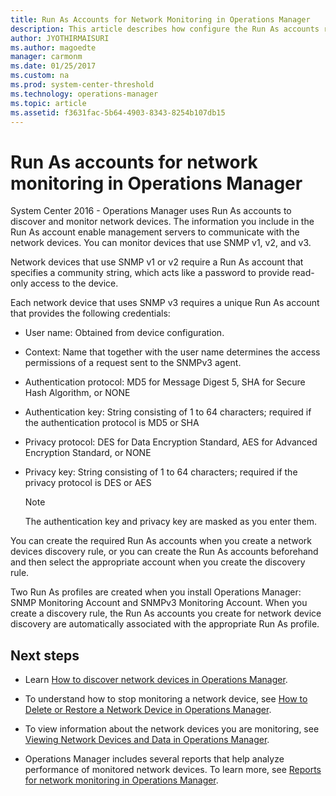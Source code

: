 ```yaml
---
title: Run As Accounts for Network Monitoring in Operations Manager
description: This article describes how configure the Run As accounts required to discover network devices in Operations Manager.   
author: JYOTHIRMAISURI
ms.author: magoedte
manager: carmonm
ms.date: 01/25/2017
ms.custom: na
ms.prod: system-center-threshold
ms.technology: operations-manager
ms.topic: article
ms.assetid: f3631fac-5b64-4903-8343-8254b107db15
---
```


# Run As accounts for network monitoring in Operations Manager

System Center 2016 - Operations Manager uses Run As accounts to discover and monitor network devices. The information you include in the Run As account enable management servers to communicate with the network devices. You can monitor devices that use SNMP v1, v2, and v3.  
  
Network devices that use SNMP v1 or v2 require a Run As account that specifies a community string, which acts like a password to provide read-only access to the device.  
  
Each network device that uses SNMP v3 requires a unique Run As account that provides the following credentials:  
  
-   User name: Obtained from device configuration.  
  
-   Context: Name that together with the user name determines the access permissions of a request sent to the SNMPv3 agent.  
  
-   Authentication protocol: MD5 for Message Digest 5, SHA for Secure Hash Algorithm, or NONE  
  
-   Authentication key: String consisting of 1 to 64 characters; required if the authentication protocol is MD5 or SHA  
  
-   Privacy protocol: DES for Data Encryption Standard, AES for Advanced Encryption Standard, or NONE  
  
-   Privacy key: String consisting of 1 to 64 characters; required if the privacy protocol is DES or AES  
  
    > [!NOTE]  
    > The authentication key and privacy key are masked as you enter them.  
  
You can create the required Run As accounts when you create a network devices discovery rule, or you can create the Run As accounts beforehand and then select the appropriate account when you create the discovery rule.  
  
Two Run As profiles are created when you install Operations Manager: SNMP Monitoring Account and SNMPv3 Monitoring Account. When you create a discovery rule, the Run As accounts you create for network device discovery are automatically associated with the appropriate Run As profile.  
  
## Next steps

- Learn [How to discover network devices in Operations Manager](manage-monitor-networkdevice-overview.md).    

- To understand how to stop monitoring a network device, see [How to Delete or Restore a Network Device in Operations Manager](manage-monitor-networkdevice-delete-restore.md).    

- To view information about the network devices you are monitoring, see [Viewing Network Devices and Data in Operations Manager](manage-monitor-networkdevice-viewing-data.md).  

-  Operations Manager includes several reports that help analyze performance of monitored network devices.  To learn more, see [Reports for network monitoring in Operations Manager](manage-monitor-networkdevice-reports.md).   
